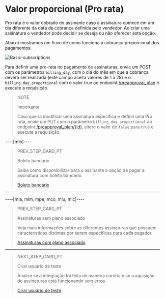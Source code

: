 # Valor proporcional (Pro rata)

Pro rata é o valor cobrado do assinante caso a assinatura comece em um dia diferente da data de cobrança definida pelo vendedor. Ao criar uma assinatura o vendedor pode decidir se deseja ou não oferecer esta opção. 

Abaixo mostramos um fluxo de como funciona a cobrança proporcional dos pagamentos.

![Basic-subscriptions](/images/subscriptions/linea-cobro-PT.png)

Para definir uma pro-rata no pagamento de assinaturas, envie um POST com os parâmetros `billing_day`, com o dia do mês em que a cobrança deverá ser realizada (este campo aceita valores de 1 a 28) e o `billing_day_proportional` com o valor true ao endpoint [/preapproval_plan](https://www.mercadopago[FAKER][URL][DOMAIN]/developers/pt/reference/subscriptions/_preapproval_plan/post) e execute a requisição.

> NOTE 
>
> Importante
>
> Caso queira modificar uma assinatura específica e definir uma Pro rata, envie um PUT com o parâmetro `billing_day_proportional` ao endpoint [/preapproval_plan/{id}](https://www.mercadopago[FAKER][URL][DOMAIN]/developers/pt/reference/subscriptions/_preapproval_plan_id/put), altere o valor de `false` para `true` e execute a requisição.

----[mlb]----
> PREV_STEP_CARD_PT
>
> Boleto bancário
>
> Saiba como disponibilizar para o assinante a opção de pagar a assinatura com boleto bancário.
>
> [Boleto bancário](/developers/pt/docs/subscriptions/integration-customization/payment-methods/boleto-bancario)
------------

----[mla, mlm, mpe, mco, mlu, mlc]---- 
> PREV_STEP_CARD_PT
>
> Assinaturas sem plano associado 
>
> Veja mais informações sobre as diferentes assinaturas que possuem características distintas por serem específicas para cada pagador.
>
> [Assinaturas com plano associado](/developers/pt/docs/subscriptions/integration-configuration/subscription-no-associated-plan)
------------

> NEXT_STEP_CARD_PT
>
> Criar usuário de teste
>
> Analise se a integração foi feita de maneira correta e se a aquisição de assinaturas está funcionando sem erros.
>
> [Criar usuário de teste](/developers/pt/docs/subscriptions/integration-test/create-test-user)